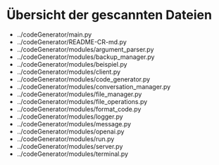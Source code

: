 # Übersicht der gescannten Dateien

- ../codeGenerator/main.py
- ../codeGenerator/README-CR-md.py
- ../codeGenerator/modules/argument_parser.py
- ../codeGenerator/modules/backup_manager.py
- ../codeGenerator/modules/beispiel.py
- ../codeGenerator/modules/client.py
- ../codeGenerator/modules/code_generator.py
- ../codeGenerator/modules/conversation_manager.py
- ../codeGenerator/modules/file_manager.py
- ../codeGenerator/modules/file_operations.py
- ../codeGenerator/modules/format_code.py
- ../codeGenerator/modules/logger.py
- ../codeGenerator/modules/message.py
- ../codeGenerator/modules/openai.py
- ../codeGenerator/modules/run.py
- ../codeGenerator/modules/server.py
- ../codeGenerator/modules/terminal.py
